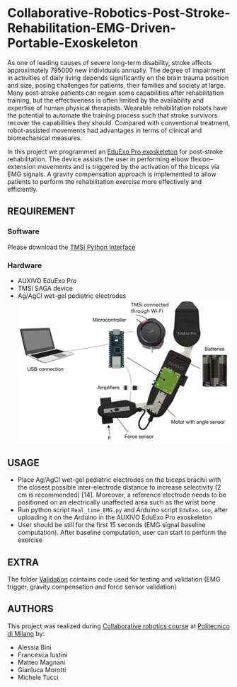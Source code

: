 # Collaborative-Robotics-Post-Stroke-Rehabilitation-EMG-Driven-Portable-Exoskeleton

As one of leading causes of severe long-term disability, stroke affects approximately 795000 new individuals annually. The degree of impairment in activities of daily living depends significantly on the brain trauma position and size, posing challenges for patients, their families and society at large. Many post-stroke patients can regain some capabilities after rehabilitation training, but the effectiveness is often limited by the availability and expertise of human physical therapists. Wearable rehabilitation robots have the potential to automate the training process such that stroke survivors recover the capabilities they should. Compared with conventional treatment, robot-assisted movements had advantages in terms of clinical and biomechanical measures.

In this project we programmed an [EduExo Pro exoskeleton](https://www.auxivo.com/eduexo-pro) for post-stroke rehabilitation. The device assists the user in performing elbow flexion–extension movements and is triggered by the activation of the biceps via EMG signals. A gravity compensation approach is implemented to allow patients to perform the rehabilitation exercise more effectively and efficiently.

## REQUIREMENT

### Software
Please download the [TMSi Python Interface](https://gitlab.com/tmsi/tmsi-python-interface)
### Hardware
- AUXIVO EduExo Pro
- TMSi SAGA device 
- Ag/AgCl wet-gel pediatric electrodes
![Hardware](Hardware.png)
## USAGE

- Place Ag/AgCl wet-gel pediatric electrodes on the biceps brachii with the closest possible inter-electrode distance to increase selectivity (2 cm is recommended) [14]. Moreover, a reference electrode needs to be positioned on an electrically unaffected area such as the wrist bone 
- Run python script ```Real_time_EMG.py``` and Arduino script ```EduExo.ino```, after uploading it on the Arduino in the AUXIVO EduExo Pro exoskeleton
- User should be still for the first 15 seconds (EMG signal baseline computation). After baseline computation, user can start to perform the exercise

## EXTRA
The folder [Validation](Codes/Validation) cointains code used for testing and validation (EMG trigger, gravity compensation and force sensor validation) 

## AUTHORS

This project was realized during [Collaborative robotics course](https://onlineservices.polimi.it/manifesti/manifesti/controller/Main.do?EVN_DETTAGLIO_RIGA_MANIFESTO=evento&aa=2025&k_cf=225&k_corso_la=479&k_indir=DBI&codDescr=059411&lang=EN&semestre=1&idGruppo=5127&idRiga=320617&caricaOffertaInvisibile=false) at [Politecnico di Milano](https://www.polimi.it/) by:

- Alessia Bini 
- Francesca Iustini 
- Matteo Magnani 
- Gianluca Morotti 
- Michele Tucci 



